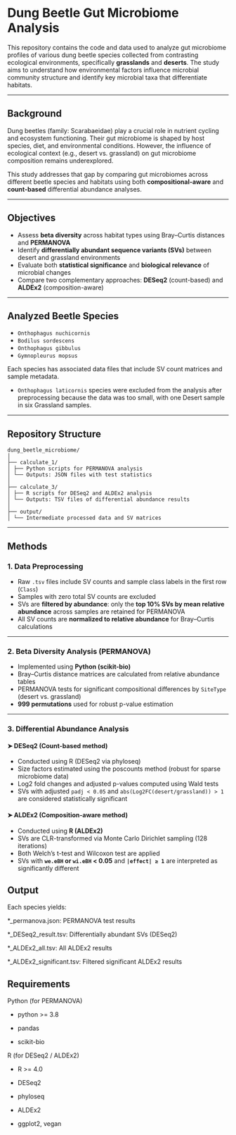 # Dung Beetle Gut Microbiome Analysis

This repository contains the code and data used to analyze gut microbiome profiles of various dung beetle species collected from contrasting ecological environments, specifically **grasslands** and **deserts**. The study aims to understand how environmental factors influence microbial community structure and identify key microbial taxa that differentiate habitats.

---

## Background

Dung beetles (family: Scarabaeidae) play a crucial role in nutrient cycling and ecosystem functioning. Their gut microbiome is shaped by host species, diet, and environmental conditions. However, the influence of ecological context (e.g., desert vs. grassland) on gut microbiome composition remains underexplored.

This study addresses that gap by comparing gut microbiomes across different beetle species and habitats using both **compositional-aware** and **count-based** differential abundance analyses.

---

## Objectives

- Assess **beta diversity** across habitat types using Bray–Curtis distances and **PERMANOVA**
- Identify **differentially abundant sequence variants (SVs)** between desert and grassland environments
- Evaluate both **statistical significance** and **biological relevance** of microbial changes
- Compare two complementary approaches: **DESeq2** (count-based) and **ALDEx2** (composition-aware)

---

## Analyzed Beetle Species

- `Onthophagus nuchicornis`
- `Bodilus sordescens`
- `Onthophagus gibbulus`
- `Gymnopleurus mopsus`

Each species has associated data files that include SV count matrices and sample metadata.
- `Onthophagus laticornis` species were excluded from the analysis after preprocessing because the data was too small, with one Desert sample in six Grassland samples.
---

## Repository Structure
```
dung_beetle_microbiome/
│
├── calculate_1/
│ ├── Python scripts for PERMANOVA analysis
│ └── Outputs: JSON files with test statistics
│
├── calculate_3/
│ ├── R scripts for DESeq2 and ALDEx2 analysis
│ └── Outputs: TSV files of differential abundance results
│
├── output/
│ └── Intermediate processed data and SV matrices
```
---
## Methods

### 1. Data Preprocessing

- Raw `.tsv` files include SV counts and sample class labels in the first row (`Class`)
- Samples with zero total SV counts are excluded
- SVs are **filtered by abundance**: only the **top 10% SVs by mean relative abundance** across samples are retained for PERMANOVA
- All SV counts are **normalized to relative abundance** for Bray–Curtis calculations

---

### 2. Beta Diversity Analysis (PERMANOVA)

- Implemented using **Python (scikit-bio)**
- Bray–Curtis distance matrices are calculated from relative abundance tables
- PERMANOVA tests for significant compositional differences by `SiteType` (desert vs. grassland)
- **999 permutations** used for robust p-value estimation


---

### 3. Differential Abundance Analysis
#### ➤ DESeq2 (Count-based method)
- Conducted using R (DESeq2 via phyloseq)
- Size factors estimated using the poscounts method (robust for sparse microbiome data)
- Log2 fold changes and adjusted p-values computed using Wald tests
- SVs with adjusted `padj < 0.05` and `abs(Log2FC(desert/grassland)) > 1` are considered statistically significant

#### ➤ ALDEx2 (Composition-aware method)

- Conducted using **R (ALDEx2)**
- SVs are CLR-transformed via Monte Carlo Dirichlet sampling (128 iterations)
- Both Welch’s t-test and Wilcoxon test are applied
- SVs with **`we.eBH` or `wi.eBH` < 0.05** and **`|effect| ≥ 1`** are interpreted as significantly different


## Output
Each species yields:

*_permanova.json: PERMANOVA test results

*_DESeq2_result.tsv: Differentially abundant SVs (DESeq2)

*_ALDEx2_all.tsv: All ALDEx2 results

*_ALDEx2_significant.tsv: Filtered significant ALDEx2 results


## Requirements
Python (for PERMANOVA)

-  python >= 3.8

-  pandas

-  scikit-bio


R (for DESeq2 / ALDEx2)

-  R >= 4.0

-  DESeq2

-  phyloseq

-  ALDEx2
-  ggplot2, vegan
